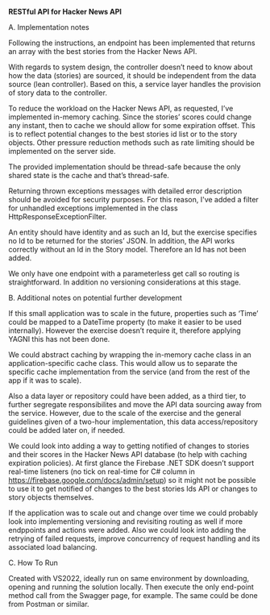 **RESTful API for Hacker News API**

A. Implementation notes

Following the instructions, an endpoint has been implemented that returns an array with the best stories from the Hacker News API.

With regards to system design, the controller doesn’t need to know about how the data (stories) are sourced, it should be independent from the data source (lean controller). Based on this, a service layer handles the provision of story data to the controller.

To reduce the workload on the Hacker News API, as requested, I’ve implemented in-memory caching. Since the stories’ scores could change any instant, then to cache we should allow for some expiration offset. This is to reflect potential changes to the best stories id list or to the story objects. Other pressure reduction methods such as rate limiting should be implemented on the server side.

The provided implementation should be thread-safe because the only shared state is the cache and that’s thread-safe.

Returning thrown exceptions messages with detailed error description should be avoided for security purposes. For this reason, I've added a filter for unhandled exceptions implemented in the class HttpResponseExceptionFilter.

An entity should have identity and as such an Id, but the exercise specifies no Id to be returned for the stories’ JSON. In addition, the API works correctly without an Id in the Story model. Therefore an Id has not been added.

We only have one endpoint with a parameterless get call so routing is straightforward. In addition no versioning considerations at this stage.

B. Additional notes on potential further development

If this small application was to scale in the future, properties such as ‘Time’ could be mapped to a DateTime property (to make it easier to be used internally). However the exercise doesn’t require it, therefore applying YAGNI this has not been done.

We could abstract caching by wrapping the in-memory cache class in an application-specific cache class. This would allow us to separate the specific cache implementation from the service (and from the rest of the app if it was to scale).

Also a data layer or repository could have been added, as a third tier, to further segregate responsibilites and move the API data sourcing away from the service. However, due to the scale of the exercise and the general guidelines given of a two-hour implementation, this data access/repository could be added later on, if needed.

We could look into adding a way to getting notified of changes to stories and their scores in the Hacker News API database (to help with caching expiration policies). At first glance the Firebase .NET SDK doesn’t support real-time listeners (no tick on real-time for C# column in https://firebase.google.com/docs/admin/setup) so it might not be possible to use it to get notified of changes to the best stories Ids API or changes to story objects themselves.

If the application was to scale out and change over time we could probably look into implementing versioning and revisiting routing as well if more endppoints and actions were added. Also we could look into adding the retrying of failed requests, improve concurrency of request handling and its associated load balancing.

C. How To Run

Created with VS2022, ideally run on same environment by downloading, opening and running the solution locally. Then execute the only end-point method call from the Swagger page, for example. The same could be done from Postman or similar.

